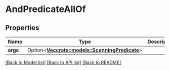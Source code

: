 # AndPredicateAllOf

## Properties

Name | Type | Description | Notes
------------ | ------------- | ------------- | -------------
**args** | Option<[**Vec<crate::models::ScanningPredicate>**](ScanningPredicate.md)> |  | [optional]

[[Back to Model list]](../README.md#documentation-for-models) [[Back to API list]](../README.md#documentation-for-api-endpoints) [[Back to README]](../README.md)


